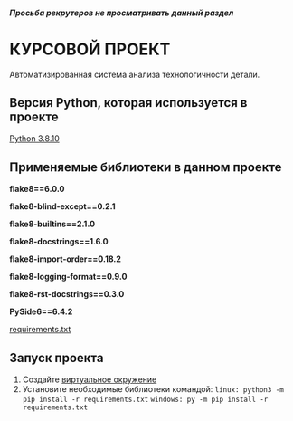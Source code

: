 ##### Просьба рекрутеров не просматривать данный раздел
# КУРСОВОЙ ПРОЕКТ

Автоматизированная система анализа технологичности детали.

## Версия Python, которая используется в проекте

[Python 3.8.10](https://www.python.org/downloads/release/python-3810/)

## Применяемые библиотеки в данном проекте

**flake8==6.0.0**

**flake8-blind-except==0.2.1**

**flake8-builtins==2.1.0**

**flake8-docstrings==1.6.0**

**flake8-import-order==0.18.2**

**flake8-logging-format==0.9.0**

**flake8-rst-docstrings==0.3.0**

**PySide6==6.4.2**

[requirements.txt](https://github.com/WolfMTK/ASAMP/blob/master/requirements.txt)

## Запуск проекта

1. Создайте [виртуальное окружение](https://docs.python.org/3/library/venv.html)
2. Установите необходимые библиотеки командой:
`linux: python3 -m pip install -r requirements.txt`
`windows: py -m pip install -r requirements.txt`
